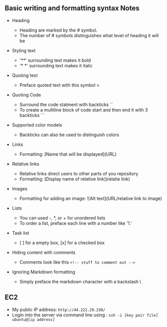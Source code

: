 ## Basic writing and formatting syntax Notes
 
* Heading
    * Heading are marked by the # symbol.
    * The number of # symbols distinguishes what level of heading it will be

* Styling text
    * '**' surrounding text makes it bold
    * '* *' surrounding text makes it italic

* Quoting text
    * Preface quoted text with this symbol >

* Quoting Code
    * Surround the code statment with backticks ``
    * To create a multiline block of code start and then end it with 3 backticks ```

* Supported color models
    * Backticks can also be used to distinguish colors

* Links
    * Formatting: \[Name that will be displayed](URL)

* Relative links
    * Relative links direct users to other parts of you repository
    * Formatting: [Display name of relative link](relatie link)

* Images
    * Formatting for adding an image: ![Alt text](URL/relative link 
    to image)

* Lists
    * You can used -, *, or + for unordered lists
    * To order a list, preface each line with a number like '1.'

* Task list
    * \[ ] for a empty box, [x] for a checked box

* Hiding content with comments
    * Comments look like this `<!-- stuff to comment out -->`

* Ignoring Markdown formatting
    * Simply preface the markdown character with a backslash \

## EC2
* My public IP address: `http://44.221.29.230/`
* Login into the server via command line using : `ssh -i [key pair file] ubuntu@[ip address]`
